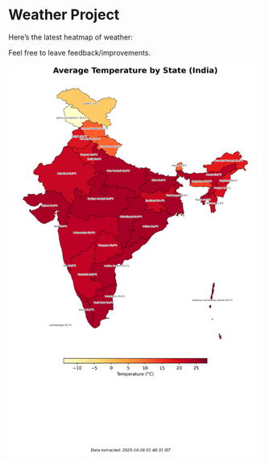 # Weather Project

Here’s the latest heatmap of weather:

Feel free to leave feedback/improvements.

![India Heatmap](docs/assets/india_heatmap.png?v=FD2EBA)
